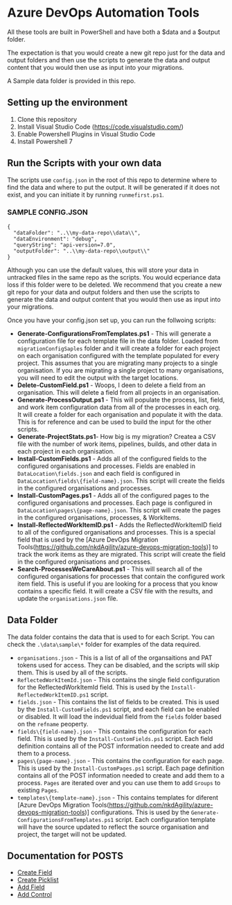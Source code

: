 # Azure DevOps Automation Tools 

All these tools are built in PowerShell and have both a $data and a $output folder.

The expectation is that you would create a new git repo just for the data and output folders and then use the scripts to generate the data and output content that you would then use as input into your migrations.

A Sample data folder is provided in this repo.

## Setting up the environment

1. Clone this repository 
2. Install Visual Studio Code (https://code.visualstudio.com/)  
3. Enable Powershell Plugins in Visual Studio Code 
4. Install Powershell 7

## Run the Scripts with your own data

The scripts use `config.json` in the root of this repo to determine where to find the data and where to put the output. It will be generated if it does not exist, and you can initiate it by running `runmefirst.ps1`. 

### SAMPLE CONFIG.JSON
```
{
  "dataFolder": "..\\my-data-repo\\data\\",
  "dataEnvironment": "debug",
  "queryString": "api-version=7.0",
  "outputFolder": "..\\my-data-repo\\output\\"
}

```
Although you can use the default values, this will store your data in untracked files in the same repo as the scripts. You would ecperiance data loss if this folder were to be deleted. We recommend that you create a new git repo for your data and output folders and then use the scripts to generate the data and output content that you would then use as input into your migrations.

Once you have your config.json set up, you can run the follwoing scripts:

- **Generate-ConfigurationsFromTemplates.ps1** - This will generate a configuration file for each template file in the data folder. Loaded from `migrationConfigSaples` folder and it will create a folder for each project on each organisation configured with the template populated for every project. This assumes that you are migrating many projects to a single organisation. If you are migrating a single project to many organisations, you will need to edit the output with the target locations.
- **Delete-CustomField.ps1** - Woops, I deen to delete a field from an organisation. This will delete a field from all projects in an organisation.
- **Generate-ProcessOutput.ps1** - This will populate the process, list, field, and work item configuration data from all of the processes in each org. It will create a folder for each organisation and populate it with the data. This is for reference and can be used to build the input for the other scripts.
- **Generate-ProjectStats.ps1**- How big is my migration? Createa a CSV file with the number of work items, pipelines, builds, and other data in each project in each organisation.
- **Install-CustomFields.ps1** - Adds all of the configured fields to the configured organisations and processes. Fields are enabled in `DataLocation\fields.json` and each field is configured in `DataLocation\fields\{field-name}.json`. This script will create the fields in the configured organisations and processes.
- **Install-CustomPages.ps1** - Adds all of the configured pages to the configured organisations and processes. Each page is configured in `DataLocation\pages\{page-name}.json`. This script will create the pages in the configured organisations,  processes, & WorkItems.
- **Install-ReflectedWorkItemID.ps1** - Adds the ReflectedWorkItemID field to all of the configured organisations and processes. This is a special field that is used by the [Azure DevOps Migration Tools(https://github.com/nkdAgility/azure-devops-migration-tools)] to track the work items as they are migrated. This script will create the field in the configured organisations and processes.
- **Search-ProcessesWeCareAbout.ps1** - This will search all of the configured organisations for processes that contain the configured work item field. This is useful if you are looking for a process that you know contains a specific field. It will create a CSV file with the results, and update the `organisations.json` file.

## Data Folder

The data folder contains the data that is used to for each Script. You can check the `.\data\sample\*` folder for examples of the data required.

- `organisations.json` - This is a list of all of the organsaitions and PAT tokens used for access. They can be disabled, and the scripts will skip them. This is used by all of the scripts.
- `ReflectedWorkItemId.json` - This contains the single field configuration for the ReflectedWorkItemId field. This is used by the `Install-ReflectedWorkItemID.ps1` script.
- `fields.json` - This contains the list of fields to be created. This is used by the `Install-CustomFields.ps1` script, and each field can be enabled or disabled. It will load the indevidual field from the `fields` folder based on the `refname` peoperty.
- `fields\{field-name}.json` - This contains the configuration for each field. This is used by the `Install-CustomFields.ps1` script. Each field definition contains all of the POST information needed to create and add them to a process.
- `pages\{page-name}.json` - This contains the configuration for each page. This is used by the `Install-CustomPages.ps1` script. Each page definition contains all of the POST information needed to create and add them to a process. `Pages` are iterated over and you can use them to add `Groups` to existing `Pages`.
- `templates\{template-name}.json` - This contains templates for diferent [Azure DevOps Migration Tools(https://github.com/nkdAgility/azure-devops-migration-tools)] configurations. This is used by the `Generate-ConfigurationsFromTemplates.ps1` script. Each configuration template will have the source updated to reflect the source organisation and project, the target will not be updated.

## Documentation for POSTS

- [Create Field](https://learn.microsoft.com/en-us/rest/api/azure/devops/wit/fields/create?view=azure-devops-rest-7.0&tabs=HTTP)
- [Create Picklist](https://learn.microsoft.com/en-us/rest/api/azure/devops/processes/lists/create?view=azure-devops-rest-7.0&tabs=HTTP)
- [Add Field](https://learn.microsoft.com/en-us/rest/api/azure/devops/processes/fields/add?view=azure-devops-rest-7.0&tabs=HTTP)
- [Add Control](https://learn.microsoft.com/en-us/rest/api/azure/devops/processes/controls/create?view=azure-devops-rest-7.0&tabs=HTTP)